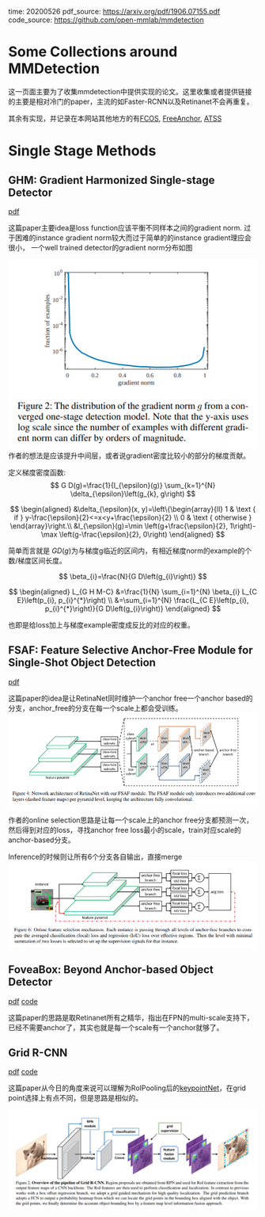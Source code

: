 time: 20200526
pdf_source: https://arxiv.org/pdf/1906.07155.pdf
code_source: https://github.com/open-mmlab/mmdetection

# Some Collections around MMDetection

这一页面主要为了收集mmdetection中提供实现的论文。这里收集或者提供链接的主要是相对冷门的paper，主流的如Faster-RCNN以及Retinanet不会再重复。

其余有实现，并记录在本网站其他地方的有[FCOS](FCOS.md), [FreeAnchor](../../The_theory/FreeAnchor_Learning_to_Match_Anchors_for_Visual_Object_Detection.md), [ATSS](../Summaries/Summary_of_serveral_cvpr2020.md)

# Single Stage Methods

## GHM: Gradient Harmonized Single-stage Detector
[pdf](https://arxiv.org/pdf/1811.05181.pdf)

这篇paper主要idea是loss function应该平衡不同样本之间的gradient norm. 过于困难的instance gradient norm较大而过于简单的的instance gradient理应会很小，
一个well trained detector的gradient norm分布如图

![image](res/GHM_idea.png)
作者的想法是应该提升中间层，或者说gradient密度比较小的部分的梯度贡献。

定义梯度密度函数:
$$
G D(g)=\frac{1}{l_{\epsilon}(g)} \sum_{k=1}^{N} \delta_{\epsilon}\left(g_{k}, g\right)
$$

$$
\begin{aligned}
&\delta_{\epsilon}(x, y)=\left\{\begin{array}{ll}
1 & \text { if } y-\frac{\epsilon}{2}<=x<y+\frac{\epsilon}{2} \\
0 & \text { otherwise }
\end{array}\right.\\
&l_{\epsilon}(g)=\min \left(g+\frac{\epsilon}{2}, 1\right)-\max \left(g-\frac{\epsilon}{2}, 0\right)
\end{aligned}
$$


简单而言就是 $GD(g)$为与梯度g临近的区间内，有相近梯度norm的example的个数/梯度区间长度。

$$
\beta_{i}=\frac{N}{G D\left(g_{i}\right)}
$$

$$
\begin{aligned}
L_{G H M-C} &=\frac{1}{N} \sum_{i=1}^{N} \beta_{i} L_{C E}\left(p_{i}, p_{i}^{*}\right) \\
&=\sum_{i=1}^{N} \frac{L_{C E}\left(p_{i}, p_{i}^{*}\right)}{G D\left(g_{i}\right)}
\end{aligned}
$$

也即是给loss加上与梯度example密度成反比的对应的权重。

## FSAF: Feature Selective Anchor-Free Module for Single-Shot Object Detection
[pdf](https://arxiv.org/pdf/1903.00621.pdf)

这篇paper的idea是让RetinaNet同时维护一个anchor free一个anchor based的分支，anchor_free的分支在每一个scale上都会受训练。
![image](res/FSAF_arch.png)

作者的online selection思路是让每一个scale上的anchor free分支都预测一次，然后得到对应的loss，寻找anchor free loss最小的scale，train对应scale的anchor-based分支。

Inference的时候则让所有6个分支各自输出，直接merge
![image](res/FSAF_selection.png)

## FoveaBox: Beyond Anchor-based Object Detector
[pdf](https://arxiv.org/pdf/1904.03797.pdf) [code](https://github.com/open-mmlab/mmdetection/blob/master/mmdet/models/anchor_heads/fovea_head.py)

这篇paper的思路是取Retinanet所有之精华，指出在FPN的multi-scale支持下，已经不需要anchor了，其实也就是每一个scale有一个anchor就够了。

## Grid R-CNN
[pdf](https://arxiv.org/pdf/1811.12030.pdf) [code](https://github.com/open-mmlab/mmdetection/blob/master/mmdet/models/detectors/grid_rcnn.py)

这篇paper从今日的角度来说可以理解为RoIPooling后的[keypointNet](CenterNet:_Keypoint_Triplets_for_Object_Detection.md)，在grid point选择上有点不同，但是思路是相似的。

![image](res/grid_rcnn.png)